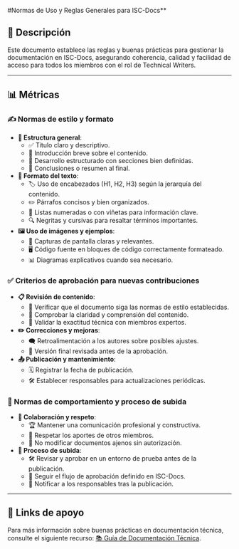 #Normas de Uso y Reglas Generales para ISC-Docs**

## 📝 Descripción

Este documento establece las reglas y buenas prácticas para gestionar la documentación en ISC-Docs, asegurando coherencia, calidad y facilidad de acceso para todos los miembros con el rol de Technical Writers.

---

## 📊 Métricas

### ✍️ Normas de estilo y formato
- **📌 Estructura general**: 
  - ✅ Título claro y descriptivo.
  - 📖 Introducción breve sobre el contenido.
  - 📂 Desarrollo estructurado con secciones bien definidas.
  - 📌 Conclusiones o resumen al final.
- **📝 Formato del texto**:
  - 🏷️ Uso de encabezados (H1, H2, H3) según la jerarquía del contenido.
  - ✏️ Párrafos concisos y bien organizados.
  - 🔢 Listas numeradas o con viñetas para información clave.
  - 🔍 Negritas y cursivas para resaltar términos importantes.
- **🖼️ Uso de imágenes y ejemplos**:
  - 📸 Capturas de pantalla claras y relevantes.
  - 🖥️ Código fuente en bloques de código correctamente formateado.
  - 📊 Diagramas explicativos cuando sea necesario.

### ✅ Criterios de aprobación para nuevas contribuciones
- **📋 Revisión de contenido**:
  - 🧐 Verificar que el documento siga las normas de estilo establecidas.
  - 📢 Comprobar la claridad y comprensión del contenido.
  - 🔬 Validar la exactitud técnica con miembros expertos.
- **✏️ Correcciones y mejoras**:
  - 🗨️ Retroalimentación a los autores sobre posibles ajustes.
  - 🏁 Versión final revisada antes de la aprobación.
- **📤 Publicación y mantenimiento**:
  - 🗓️ Registrar la fecha de publicación.
  - 🛠️ Establecer responsables para actualizaciones periódicas.

### 🤝 Normas de comportamiento y proceso de subida
- **💬 Colaboración y respeto**:
  - 🏆 Mantener una comunicación profesional y constructiva.
  - 🤝 Respetar los aportes de otros miembros.
  - 🚫 No modificar documentos ajenos sin autorización.
- **📂 Proceso de subida**:
  - 🛠️ Revisar y aprobar en un entorno de prueba antes de la publicación.
  - 📜 Seguir el flujo de aprobación definido en ISC-Docs.
  - 📣 Notificar a los responsables tras la publicación.

---

## 🔗 Links de apoyo
Para más información sobre buenas prácticas en documentación técnica, consulte el siguiente recurso: [📚 Guía de Documentación Técnica](https://www.arsys.es/blog/hacer-documentacion-tecnica-software#tree-3).

